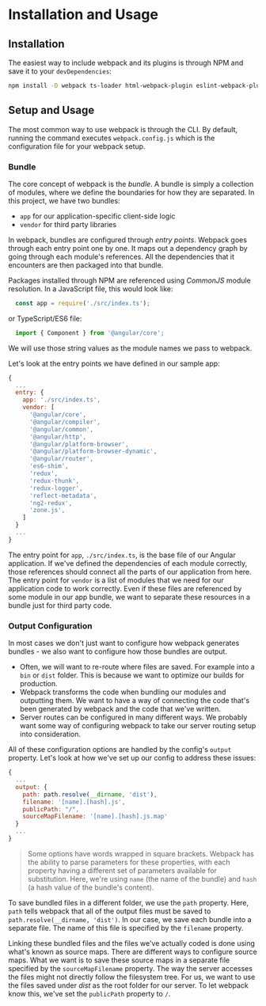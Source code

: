 # Installation and Usage

## Installation

The easiest way to include webpack and its plugins is through NPM and save it to your `devDependencies`:

```bash
npm install -D webpack ts-loader html-webpack-plugin eslint-webpack-plugin
```

## Setup and Usage

The most common way to use webpack is through the CLI. By default, running the command executes `webpack.config.js` which is the configuration file for your webpack setup.

### Bundle

The core concept of webpack is the _bundle_. A bundle is simply a collection of modules, where we define the boundaries for how they are separated. In this project, we have two bundles:

* `app` for our application-specific client-side logic
* `vendor` for third party libraries

In webpack, bundles are configured through _entry points_. Webpack goes through each entry point one by one. It maps out a dependency graph by going through each module's references. All the dependencies that it encounters are then packaged into that bundle.

Packages installed through NPM are referenced using _CommonJS_ module resolution. In a JavaScript file, this would look like:

```javascript
  const app = require('./src/index.ts');
```

or TypeScript/ES6 file:

```typescript
  import { Component } from '@angular/core';
```

We will use those string values as the module names we pass to webpack.

Let's look at the entry points we have defined in our sample app:

```javascript
{
  ...
  entry: {
    app: './src/index.ts',
    vendor: [
      '@angular/core',
      '@angular/compiler',
      '@angular/common',
      '@angular/http',
      '@angular/platform-browser',
      '@angular/platform-browser-dynamic',
      '@angular/router',
      'es6-shim',
      'redux',
      'redux-thunk',
      'redux-logger',
      'reflect-metadata',
      'ng2-redux',
      'zone.js',
    ]
  }
  ...
}
```

The entry point for `app`, `./src/index.ts`, is the base file of our Angular application. If we've defined the dependencies of each module correctly, those references should connect all the parts of our application from here. The entry point for `vendor` is a list of modules that we need for our application code to work correctly. Even if these files are referenced by some module in our app bundle, we want to separate these resources in a bundle just for third party code.

### Output Configuration

In most cases we don't just want to configure how webpack generates bundles - we also want to configure how those bundles are output.

* Often, we will want to re-route where files are saved. For example into a `bin` or `dist` folder. This is because we want to optimize our builds for production.
* Webpack transforms the code when bundling our modules and outputting them. We want to have a way of connecting the code that's been generated by webpack and the code that we've written.
* Server routes can be configured in many different ways. We probably want some way of configuring webpack to take our server routing setup into consideration.

All of these configuration options are handled by the config's `output` property. Let's look at how we've set up our config to address these issues:

```javascript
{
  ...
  output: {
    path: path.resolve(__dirname, 'dist'),
    filename: '[name].[hash].js',
    publicPath: "/",
    sourceMapFilename: '[name].[hash].js.map'
  }
  ...
}
```

> Some options have words wrapped in square brackets. Webpack has the ability to parse parameters for these properties, with each property having a different set of parameters available for substitution. Here, we're using `name` \(the name of the bundle\) and `hash` \(a hash value of the bundle's content\).

To save bundled files in a different folder, we use the `path` property. Here, `path` tells webpack that all of the output files must be saved to `path.resolve(__dirname, 'dist')`. In our case, we save each bundle into a separate file. The name of this file is specified by the `filename` property.

Linking these bundled files and the files we've actually coded is done using what's known as source maps. There are different ways to configure source maps. What we want is to save these source maps in a separate file specified by the `sourceMapFilename` property. The way the server accesses the files might not directly follow the filesystem tree. For us, we want to use the files saved under _dist_ as the root folder for our server. To let webpack know this, we've set the `publicPath` property to `/`.

